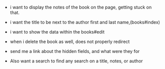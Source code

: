 - i want to display the notes of the book on the page, getting stuck on  that.
- i want the title to be next to the author first and last name,(books#index)
- i want to show the data within the books#edit

- when i delete the book as well, does not properly redirect








- send me a link about the hidden fields, and what were they for













- Also want a search to find any search on a title, notes, or author

